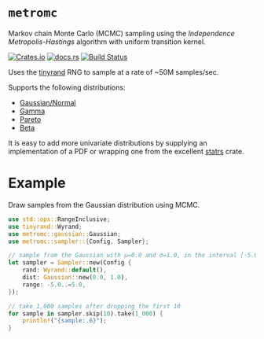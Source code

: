 `metromc`
===
Markov chain Monte Carlo (MCMC) sampling using the _Independence Metropolis-Hastings_ algorithm with uniform transition kernel.

[![Crates.io](https://img.shields.io/crates/v/metromc?style=flat-square&logo=rust)](https://crates.io/crates/metromc)
[![docs.rs](https://img.shields.io/badge/docs.rs-metromc-blue?style=flat-square&logo=docs.rs)](https://docs.rs/metromc)
[![Build Status](https://img.shields.io/github/actions/workflow/status/obsidiandynamics/metromc/master.yml?branch=master&style=flat-square&logo=github)](https://github.com/obsidiandynamics/metromc/actions/workflows/master.yml)

Uses the [tinyrand](https://github.com/obsidiandynamics/tinyrand) RNG to sample at a rate of ~50M samples/sec.

Supports the following distributions:

* [Gaussian/Normal](https://en.wikipedia.org/wiki/Normal_distribution)
* [Gamma](https://en.wikipedia.org/wiki/Gamma_distribution)
* [Pareto](https://en.wikipedia.org/wiki/Pareto_distribution)
* [Beta](https://en.wikipedia.org/wiki/Beta_distribution)

It is easy to add more univariate distributions by supplying an implementation of a PDF or wrapping one from the excellent [statrs](https://crates.io/crates/statrs) crate.

# Example
Draw samples from the Gaussian distribution using MCMC.

```rust
use std::ops::RangeInclusive;
use tinyrand::Wyrand;
use metromc::gaussian::Gaussian;
use metromc::sampler::{Config, Sampler};

// sample from the Gaussian with µ=0.0 and σ=1.0, in the interval [-5.0, 5.0]
let sampler = Sampler::new(Config {
    rand: Wyrand::default(),
    dist: Gaussian::new(0.0, 1.0),
    range: -5.0..=5.0,
});

// take 1,000 samples after dropping the first 10
for sample in sampler.skip(10).take(1_000) {
    println!("{sample:.6}");
}
```
